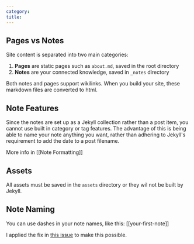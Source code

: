 ```yaml
---
category: 
title: 
---
```


## Pages vs Notes
Site content is separated into two main categories:
1. **Pages** are static pages such as `about.md`, saved in the root directory
2. **Notes** are your connected knowledge, saved in `_notes` directory

Both notes and pages support wikilinks. When you build your site, these markdown files are converted to html.

## Note Features
Since the notes are set up as a Jekyll collection rather than a post item, you cannot use built in category or tag features. The advantage of this is being able to name your note anything you want, rather than adhering to Jekyll's requirement to add the date to a post filename.

More info in [[Note Formatting]]

## Assets
All assets must be saved in the `assets` directory or they wil not be built by Jekyll.

## Note Naming
You can use dashes in your note names, like this: [[your-first-note]]

I applied the fix in [this issue](https://github.com/maximevaillancourt/digital-garden-jekyll-template/issues/47) to make this possible.